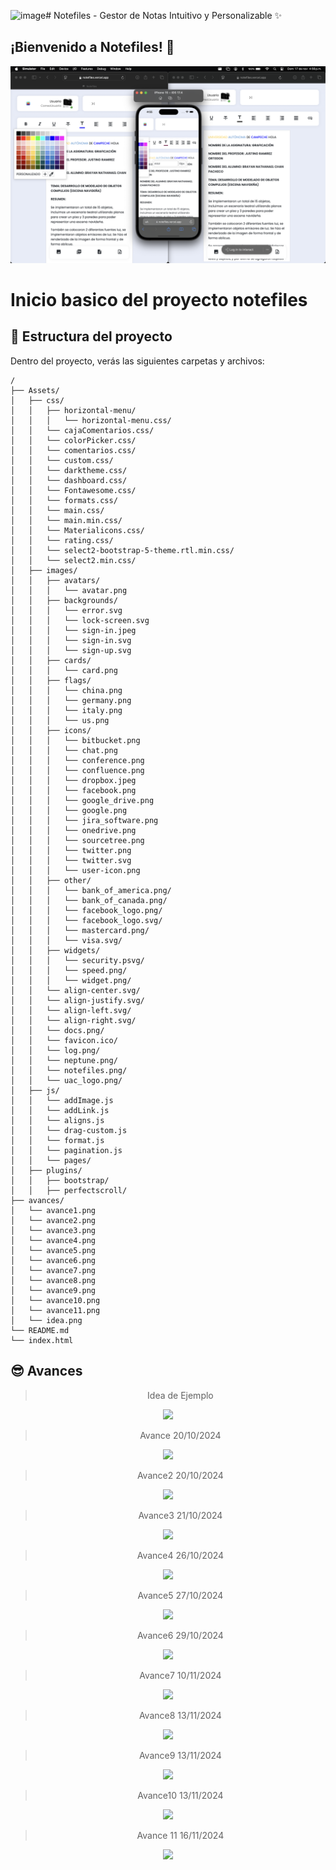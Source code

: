 ![image](https://github.com/user-attachments/assets/ea4bf344-06ad-456f-b389-d8ac5e84e9e6)# Notefiles - Gestor de Notas Intuitivo y Personalizable ✨

## ¡Bienvenido a Notefiles! 🚀

  <img src='avances/preview.png'>


# Inicio basico del proyecto notefiles

## 🚀 Estructura del proyecto

Dentro del proyecto, verás las siguientes carpetas y archivos:

```text
/
├── Assets/
│   ├── css/
│   │   ├── horizontal-menu/
│   │   │   └── horizontal-menu.css/
│   │   └── cajaComentarios.css/
│   │   └── colorPicker.css/
│   │   └── comentarios.css/
│   │   └── custom.css/
│   │   └── darktheme.css/
│   │   └── dashboard.css/
│   │   └── Fontawesome.css/
│   │   └── formats.css/
│   │   └── main.css/
│   │   └── main.min.css/
│   │   └── Materialicons.css/
│   │   └── rating.css/
│   │   └── select2-bootstrap-5-theme.rtl.min.css/
│   │   └── select2.min.css/
│   ├── images/
│   │   ├── avatars/
│   │   │   └── avatar.png
│   │   ├── backgrounds/
│   │   │   └── error.svg
│   │   │   └── lock-screen.svg
│   │   │   └── sign-in.jpeg
│   │   │   └── sign-in.svg
│   │   │   └── sign-up.svg
│   │   ├── cards/
│   │   │   └── card.png
│   │   ├── flags/
│   │   │   └── china.png
│   │   │   └── germany.png
│   │   │   └── italy.png
│   │   │   └── us.png
│   │   ├── icons/
│   │   │   └── bitbucket.png
│   │   │   └── chat.png
│   │   │   └── conference.png
│   │   │   └── confluence.png
│   │   │   └── dropbox.jpeg
│   │   │   └── facebook.png
│   │   │   └── google_drive.png
│   │   │   └── google.png
│   │   │   └── jira_software.png
│   │   │   └── onedrive.png
│   │   │   └── sourcetree.png
│   │   │   └── twitter.png
│   │   │   └── twitter.svg
│   │   │   └── user-icon.png
│   │   ├── other/
│   │   │   └── bank_of_america.png/
│   │   │   └── bank_of_canada.png/
│   │   │   └── facebook_logo.png/
│   │   │   └── facebook_logo.svg/
│   │   │   └── mastercard.png/
│   │   │   └── visa.svg/
│   │   ├── widgets/
│   │   │   └── security.psvg/
│   │   │   └── speed.png/
│   │   │   └── widget.png/
│   │   └── align-center.svg/
│   │   └── align-justify.svg/
│   │   └── align-left.svg/
│   │   └── align-right.svg/  
│   │   └── docs.png/
│   │   └── favicon.ico/
│   │   └── log.png/
│   │   └── neptune.png/
│   │   └── notefiles.png/
│   │   └── uac_logo.png/         
│   ├── js/
│   │   └── addImage.js
│   │   └── addLink.js
│   │   └── aligns.js
│   │   └── drag-custom.js
│   │   └── format.js
│   │   └── pagination.js
│   │   └── pages/
│   ├── plugins/
│   │   ├── bootstrap/
│   │   ├── perfectscroll/
├── avances/
│   └── avance1.png
│   └── avance2.png
│   └── avance3.png
│   └── avance4.png
│   └── avance5.png
│   └── avance6.png
│   └── avance7.png
│   └── avance8.png
│   └── avance9.png
│   └── avance10.png
│   └── avance11.png
│   └── idea.png
└── README.md
└── index.html
```
## 😎 Avances

<div align="center">
  
 > Idea de Ejemplo

  <img src='avances/idea.png'>

> Avance 20/10/2024

  <img src='avances/avance1.png'>

> Avance2 20/10/2024

  <img src='avances/avance2.png'>

> Avance3 21/10/2024

  <img src='avances/avance3.png'>

> Avance4 26/10/2024

  <img src='avances/avance4.png'>

> Avance5 27/10/2024

  <img src='avances/avance5.png'>

> Avance6 29/10/2024

  <img src='avances/avance6.png'>

> Avance7 10/11/2024

  <img src='avances/avance7.png'>

> Avance8 13/11/2024

  <img src='avances/avance8.png'>

> Avance9 13/11/2024

  <img src='avances/avance9.png'>

> Avance10 13/11/2024

  <img src='avances/avance10.png'>

> Avance 11 16/11/2024

  <img src='avances/avance11.png'>

</div>

